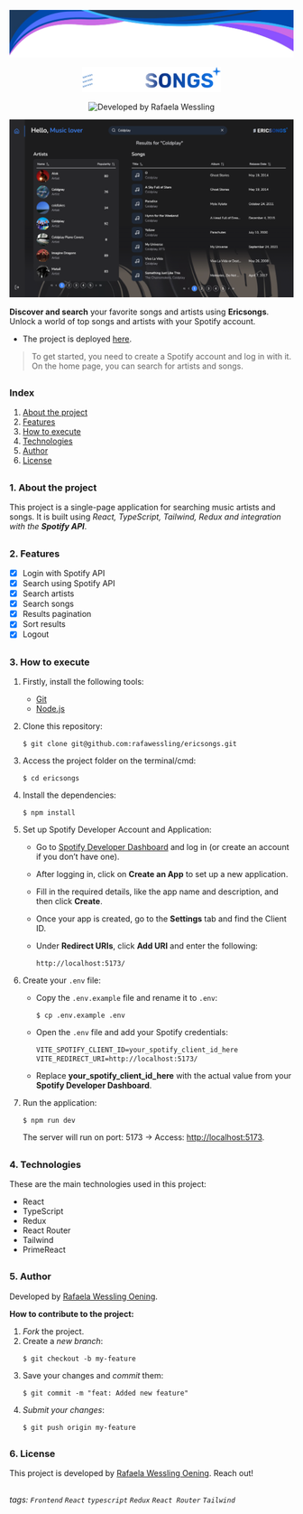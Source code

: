 <p align="center">
    <img src="./src/assets/headerReadme.png">
</p>

<p align="center">
    <img src="./src/assets/logo.svg" height="45">
</p>

<p align="center">
  <img alt="Developed by Rafaela Wessling" src="https://img.shields.io/badge/developed-by%20Rafaela%20Wessling%20Oening%20-D818A5">
</p>

<p align="center">
    <img src="./src/assets/project.png">
</p>

**Discover and search** your favorite songs and artists using **Ericsongs**. Unlock a world of top songs and artists with your Spotify account.

-   The project is deployed <a href="https://ericsongs.vercel.app/" target="_blank">here</a>.

> To get started, you need to create a Spotify account and log in with it. On the home page, you can search for artists and songs.

##

### Index

1. [About the project](#about)
2. [Features](#features)
3. [How to execute](#how-to-execute)
4. [Technologies](#technologies)
5. [Author](#author)
6. [License](#license)

##

<div id='about'></div>

### 1. About the project

This project is a single-page application for searching music artists and songs. It is built using _React, TypeScript, Tailwind, Redux and integration with the **Spotify API**_.

##

<div id='features'></div>

### 2. Features

-   [x] Login with Spotify API
-   [x] Search using Spotify API
-   [x] Search artists
-   [x] Search songs
-   [x] Results pagination
-   [x] Sort results
-   [x] Logout

##

<div id='how-to-execute'></div>

### 3. How to execute

1. Firstly, install the following tools:

    - <a href="https://git-scm.com" target="_blank">Git</a>
    - <a href="https://nodejs.org/en/" target="_blank">Node.js</a>

2. Clone this repository:

    ```
    $ git clone git@github.com:rafawessling/ericsongs.git
    ```

3. Access the project folder on the terminal/cmd:
    ```
    $ cd ericsongs
    ```
4. Install the dependencies:
    ```
    $ npm install
    ```
5. Set up Spotify Developer Account and Application:

    - Go to <a href="https://developer.spotify.com/dashboard/" target="_blank">Spotify Developer Dashboard</a> and log in (or create an account if you don’t have one).
    - After logging in, click on **Create an App** to set up a new application.
    - Fill in the required details, like the app name and description, and then click **Create**.
    - Once your app is created, go to the **Settings** tab and find the Client ID.
    - Under **Redirect URIs**, click **Add URI** and enter the following:

        ```
        http://localhost:5173/
        ```

6. Create your `.env` file:

    - Copy the `.env.example` file and rename it to `.env`:

        ```
        $ cp .env.example .env
        ```

    - Open the `.env` file and add your Spotify credentials:

        ```
        VITE_SPOTIFY_CLIENT_ID=your_spotify_client_id_here
        VITE_REDIRECT_URI=http://localhost:5173/
        ```

    - Replace **your_spotify_client_id_here** with the actual value from your **Spotify Developer Dashboard**.

7. Run the application:

    ```
    $ npm run dev
    ```

    The server will run on port: 5173 → Access: <a href="http://localhost:5173" target="_blank">http://localhost:5173</a>.

##

<div id='technologies'></div>

### 4. Technologies

These are the main technologies used in this project:

-   React
-   TypeScript
-   Redux
-   React Router
-   Tailwind
-   PrimeReact

##

<div id='author'></div>

### 5. Author

Developed by <a href="https://www.linkedin.com/in/rafaela-wessling/" target="_blank">Rafaela Wessling Oening</a>.

**How to contribute to the project:**

1. _Fork_ the project.
2. Create a _new branch_:
    ```
    $ git checkout -b my-feature
    ```
3. Save your changes and _commit_ them:
    ```
    $ git commit -m "feat: Added new feature"
    ```
4. _Submit your changes_:
    ```
    $ git push origin my-feature
    ```

##

<div id='license'></div>

### 6. License

This project is developed by <a href="https://www.linkedin.com/in/rafaela-wessling/" target="_blank">Rafaela Wessling Oening</a>. Reach out!

##

###### tags: `Frontend` `React` `typescript` `Redux` `React Router` `Tailwind`
